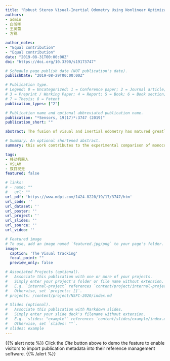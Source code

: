 ```yaml
---
title: "Robust Stereo Visual-Inertial Odometry Using Nonlinear Optimization"
authors:
- admin
- 白昕晖
- 王英蕾
- 方锐

author_notes:
- "Equal contribution"
- "Equal contribution"
date: "2019-08-31T00:00:00Z"
doi: "https://doi.org/10.3390/s19173747"

# Schedule page publish date (NOT publication's date).
publishDate: "2019-08-29T00:00:00Z"

# Publication type.
# Legend: 0 = Uncategorized; 1 = Conference paper; 2 = Journal article;
# 3 = Preprint / Working Paper; 4 = Report; 5 = Book; 6 = Book section;
# 7 = Thesis; 8 = Patent
publication_types: ["2"]

# Publication name and optional abbreviated publication name.
publication: "*Sensors, 19(17)*:3747 (2019)"
publication_short: ""

abstract: The fusion of visual and inertial odometry has matured greatly due to the complementarity of the two sensors. However, the use of high-quality sensors and powerful processors in some applications is difficult due to size and cost limitations, and there are also many challenges in terms of robustness of the algorithm and computational efficiency. In this work, we present VIO-Stereo, a stereo visual-inertial odometry (VIO), which jointly combines the measurements of the stereo cameras and an inexpensive inertial measurement unit (IMU). We use nonlinear optimization to integrate visual measurements with IMU readings in VIO tightly. To decrease the cost of computation, we use the FAST feature detector to improve its efficiency and track features by the KLT sparse optical flow algorithm. We also incorporate accelerometer bias into the measurement model and optimize it together with other variables. Additionally, we perform circular matching between the previous and current stereo image pairs in order to remove outliers in the stereo matching and feature tracking steps, thus reducing the mismatch of feature points and improving the robustness and accuracy of the system. Finally, this work contributes to the experimental comparison of monocular visual-inertial odometry and stereo visual-inertial odometry by evaluating our method using the public EuRoC dataset. Experimental results demonstrate that our method exhibits competitive performance with the most advanced techniques.

# Summary. An optional shortened abstract.
summary: this work contributes to the experimental comparison of monocular visual-inertial odometry and stereo visual-inertial odometry by evaluating our method using the public EuRoC dataset. Experimental results demonstrate that our method exhibits competitive performance with the most advanced techniques.

tags:
- 移动机器人
- VSLAM
- 双目视觉
featured: false

# links:
# - name: ""
#   url: ""
url_pdf: 'https://www.mdpi.com/1424-8220/19/17/3747/htm'
url_code: ''
url_dataset: ''
url_poster: ''
url_project: ''
url_slides: ''
url_source: ''
url_video: ''

# Featured image
# To use, add an image named `featured.jpg/png` to your page's folder. 
image:
  caption: 'The Visual tracking'
  focal_point: ""
  preview_only: false

# Associated Projects (optional).
#   Associate this publication with one or more of your projects.
#   Simply enter your project's folder or file name without extension.
#   E.g. `internal-project` references `content/project/internal-project/index.md`.
#   Otherwise, set `projects: []`.
# projects: /content/project/NSFC-2020/index.md

# Slides (optional).
#   Associate this publication with Markdown slides.
#   Simply enter your slide deck's filename without extension.
#   E.g. `slides: "example"` references `content/slides/example/index.md`.
#   Otherwise, set `slides: ""`.
# slides: example
---
```


{{% alert note %}}
Click the *Cite* button above to demo the feature to enable visitors to import publication metadata into their reference management software.
{{% /alert %}}
